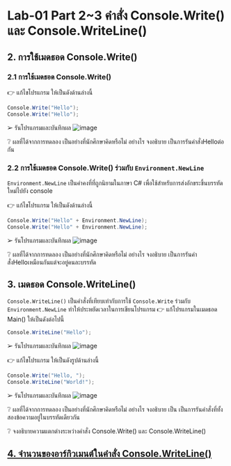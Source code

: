 # Lab-01 Part 2~3 คำสั่ง Console.Write() และ Console.WriteLine()

## 2. การใช้เมดธอด Console.Write()

### 2.1 การใช้เมดธอด Console.Write()
👉 แก้ไขโปรแกรม ให้เป็นดังด้านล่างนี้

```csharp
Console.Write("Hello");
Console.Write("Hello");
```

➢ รันโปรแกรมและบันทึกผล
![image](https://github.com/ThanaloekKaisai/03376836-OOP-2566-Lab-01/assets/144195683/7cb57a12-cc3e-461e-a131-984723401898)


❔ ผลที่ได้จากการทดลอง เป็นอย่างที่นักศึกษาคิดหรือไม่ อย่างไร จงอธิบาย
เป็นการรันคำสั่งHelloต่อกัน

### 2.2 การใช้เมดธอด Console.Write() ร่วมกับ  `Environment.NewLine`

`Environment.NewLine` เป็นค่าคงที่ที่ถูกนิยามในภาษา C# เพื่อใช้สำหรับการส่งอักขระขึ้นบรรทัดใหม่ไปยัง console

👉 แก้ไขโปรแกรม ให้เป็นดังด้านล่างนี้

```csharp
Console.Write("Hello" + Environment.NewLine);
Console.Write("Hello" + Environment.NewLine);
```

➢ รันโปรแกรมและบันทึกผล
![image](https://github.com/ThanaloekKaisai/03376836-OOP-2566-Lab-01/assets/144195683/7df757e4-014b-41fa-b7e5-85b6e4b4d8a6)


❔ ผลที่ได้จากการทดลอง เป็นอย่างที่นักศึกษาคิดหรือไม่ อย่างไร จงอธิบาย
เป็นการรันคำสั่งHelloเหมือนกันแต่จะอยู่คนละบรรทัด


## 3. เมดธอด Console.WriteLine()

`Console.WriteLine()` เป็นคำสั่งที่เทียบเท่ากับการใช้  `Console.Write` ร่วมกับ  `Environment.NewLine` ทำให้ประหยัดเวลาในการเขียนโปรแกรม
👉 แก้โปรแกรมในเมดธอด Main() ให้เป็นดังต่อไปนี้

```csharp
Console.WriteLine("Hello");
```

➢ รันโปรแกรมและบันทึกผล
![image](https://github.com/ThanaloekKaisai/03376836-OOP-2566-Lab-01/assets/144195683/8e8c9847-0aaf-4bb6-aeac-f50d022ed776)


👉 แก้ไขโปรแกรม ให้เป็นดังรูปด้านล่างนี้

```csharp
Console.Write("Hello, ");
Console.WriteLine("World!");
```

➢ รันโปรแกรมและบันทึกผล
![image](https://github.com/ThanaloekKaisai/03376836-OOP-2566-Lab-01/assets/144195683/0c84684a-31f8-456f-b14b-9d6f93930365)


❔ ผลที่ได้จากการทดลอง เป็นอย่างที่นักศึกษาคิดหรือไม่ อย่างไร จงอธิบาย
เป็น เป็นการรันคำสั่งที่ทั้งสองข้อความอยู่ในบรรทัดเดียวกัน


❔ จงอธิบายความแตกต่างระหว่างคำสั่ง Console.Write() และ Console.WriteLine()


## [4. จำนวนของอาร์กิวเมนต์ในคำสั่ง Console.WriteLine()](./Lab-01-part-4.md)
